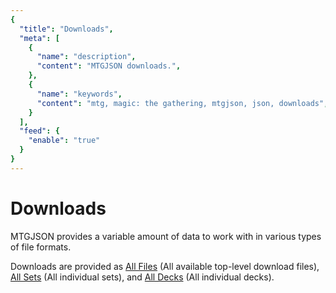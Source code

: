 ```yaml
---
{
  "title": "Downloads",
  "meta": [
    {
      "name": "description",
      "content": "MTGJSON downloads.",
    },
    {
      "name": "keywords",
      "content": "mtg, magic: the gathering, mtgjson, json, downloads",
    }
  ],
  "feed": {
    "enable": "true"
  }
}
---
```


# Downloads

MTGJSON provides a variable amount of data to work with in various types of file formats.

Downloads are provided as [All Files](/downloads/all-files/) (All available top-level download files), [All Sets](/downloads/all-sets) (All individual sets), and [All Decks](/downloads/all-decks) (All individual decks).

<GlobalAlert/>

